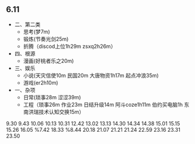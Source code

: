 
## 6.11

- 二、第二类
    - 思考(梦7m)
    - 锻炼(节奏光剑25m)
    - 折腾（discod上位1h29m zsxq2h26m）
- 四、根源
    - 漫画(好桃者乐之20m)
- 三、娱乐
    - 小说(天灾信使10m 民国20m 大唐物资1h17m 起点冲浪35m)
    - 游戏(er2h10m)
- 一、杂项
    - 日常(琐事28m 涩涩39m)
    - 工程（琐事26m 作业23m 日结升级14m 阿斗coze1h11m 伯约买电脑1h 东南洪瑞技术认知交换15m）

9.30 9.43 10.06 10.13 10.31 12.42 13.02 13.13 14.30 14.34 14.38 15.01 15.15 15.26 16.05 %7.42 18.33 %8.44 20.18 21.07 21.21  21.24 22.59 23.16 23.31  23.50
